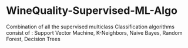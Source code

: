 # WineQuality-Supervised-ML-Algo
Combination of all the supervised multiclass Classification algorithms 
consist of :
Support Vector Machine,
 K-Neighbors,
 Naive Bayes,
 Random Forest,
 Decision Trees

